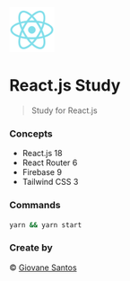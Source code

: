 <img src="./react.png" width="80" height="80" alt="logo">

# React.js Study

> Study for React.js

### Concepts

- React.js 18
- React Router 6
- Firebase 9
- Tailwind CSS 3

### Commands

```bash
yarn && yarn start
```

### Create by
© [Giovane Santos](https://giovanesantossilva.github.io/)
